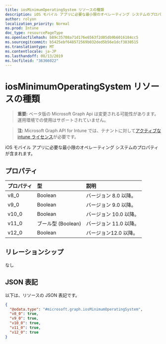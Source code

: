 ```yaml
---
title: iosMinimumOperatingSystem リソースの種類
description: iOS モバイル アプリに必要な最小限のオペレーティング システムのプロパティが含まれます。
author: rolyon
localization_priority: Normal
ms.prod: Intune
doc_type: resourcePageType
ms.openlocfilehash: b89c35708a71d176e6563f2d05db9b6016184cc5
ms.sourcegitcommit: b5425ebf648572569b032ded5b56e1dcf3830515
ms.translationtype: MT
ms.contentlocale: ja-JP
ms.lasthandoff: 08/13/2019
ms.locfileid: "36366022"
---
```

# <a name="iosminimumoperatingsystem-resource-type"></a>iosMinimumOperatingSystem リソースの種類

> **重要:** ベータ版の Microsoft Graph Api は変更される可能性があります。運用環境での使用はサポートされていません。

> **注:** Microsoft Graph API for Intune では、テナントに対して[アクティブな intune ライセンス](https://go.microsoft.com/fwlink/?linkid=839381)が必要です。

iOS モバイル アプリに必要な最小限のオペレーティング システムのプロパティが含まれます。

## <a name="properties"></a>プロパティ
|プロパティ|型|説明|
|:---|:---|:---|
|v8_0|Boolean|バージョン 8.0 以降。|
|v9_0|Boolean|バージョン 9.0 以降。|
|v10_0|Boolean|バージョン 10.0 以降。|
|v11_0|ブール型 (Boolean)|バージョン 11.0 以降。|
|v12_0|Boolean|バージョン12.0 以降。|

## <a name="relationships"></a>リレーションシップ
なし

## <a name="json-representation"></a>JSON 表記
以下は、リソースの JSON 表記です。
<!-- {
  "blockType": "resource",
  "@odata.type": "microsoft.graph.iosMinimumOperatingSystem"
}
-->
``` json
{
  "@odata.type": "#microsoft.graph.iosMinimumOperatingSystem",
  "v8_0": true,
  "v9_0": true,
  "v10_0": true,
  "v11_0": true,
  "v12_0": true
}
```



